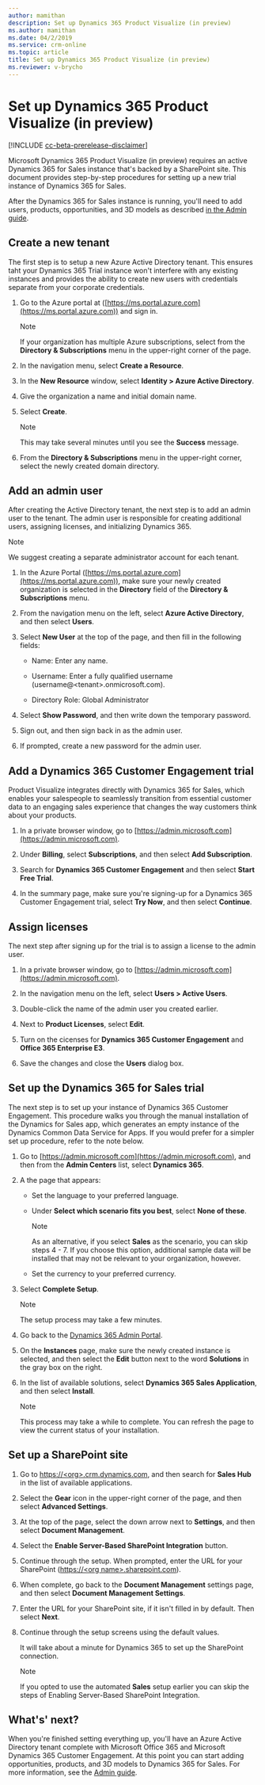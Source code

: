 ```yaml
---
author: mamithan
description: Set up Dynamics 365 Product Visualize (in preview)
ms.author: mamithan
ms.date: 04/2/2019
ms.service: crm-online
ms.topic: article
title: Set up Dynamics 365 Product Visualize (in preview)
ms.reviewer: v-brycho
---
```


# Set up Dynamics 365 Product Visualize (in preview)

[!INCLUDE [cc-beta-prerelease-disclaimer](../includes/cc-beta-prerelease-disclaimer.md)]

Microsoft Dynamics 365 Product Visualize (in preview) requires an active Dynamics 365 for Sales instance that's backed by a SharePoint site. This document provides step-by-step procedures for setting up a new trial instance of Dynamics 365 for Sales. 

After the Dynamics 365 for Sales instance is running, you'll need to add users, products, opportunities, and 3D models as described [in the Admin guide](admin-guide.md).

## Create a new tenant

The first step is to setup a new Azure Active Directory tenant. This ensures taht your Dynamics 365 Trial instance won't interfere with any existing instances and provides the ability to create new users with credentials separate from your corporate credentials.

1. Go to the Azure portal at \([https://ms.portal.azure.com](https://ms.portal.azure.com)) and sign in.

   > [!NOTE]
   > If your organization has multiple Azure subscriptions, select from the __Directory & Subscriptions__ menu in the upper-right corner of the page.
   
3. In the navigation menu, select **Create a Resource**.

4. In the **New Resource** window, select **Identity > Azure Active Directory**.

5. Give the organization a name and initial domain name.

6. Select **Create**. 

   > [!NOTE]
   > This may take several minutes until you see the **Success** message.
   
7. From the **Directory & Subscriptions** menu in the upper-right corner, select the newly created domain directory. 

## Add an admin user

After creating the Active Directory tenant, the next step is to add an admin user to the tenant. The admin user is responsible for creating additional users, assigning licenses, and initializing Dynamics 365. 

> [!NOTE] 
> We suggest creating a separate administrator account for each tenant.

1. In the Azure Portal \([https://ms.portal.azure.com](https://ms.portal.azure.com)), make sure your newly created organization is selected in the **Directory** field of the **Directory & Subscriptions** menu.

2. From the navigation menu on the left, select **Azure Active Directory**, and then select **Users**.

3. Select **New User** at the top of the page, and then fill in the following fields:

    * Name: Enter any name.
    
    * Username: Enter a fully qualified username (username@\<tenant>.onmicrosoft.com).
    
    * Directory Role: Global Administrator
    
4. Select **Show Password**, and then write down the temporary password.

5. Sign out, and then sign back in as the admin user.

6. If prompted, create a new password for the admin user.

## Add a Dynamics 365 Customer Engagement trial

Product Visualize integrates directly with Dynamics 365 for Sales, which enables your salespeople to seamlessly transition from essential customer data to an engaging sales experience that changes the way customers think about your products.

1. In a private browser window, go to [https://admin.microsoft.com](https://admin.microsoft.com).

2. Under **Billing**, select **Subscriptions**, and then select **Add Subscription**.

3. Search for **Dynamics 365 Customer Engagement** and then select **Start Free Trial**.

4. In the summary page, make sure you're signing-up for a Dynamics 365 Customer Engagement trial, select **Try Now**, and then select **Continue**.

## Assign licenses

The next step after signing up for the trial is to assign a license to the admin user. 

1. In a private browser window, go to [https://admin.microsoft.com](https://admin.microsoft.com).

2. In the navigation menu on the left, select **Users > Active Users**.

3. Double-click the name of the admin user you created earlier. 

4. Next to **Product Licenses**, select **Edit**.

5. Turn on the cicenses for **Dynamics 365 Customer Engagement** and **Office 365 Enterprise E3**.

6. Save the changes and close the **Users** dialog box.

## Set up the Dynamics 365 for Sales trial

The next step is to set up your instance of Dynamics 365 Customer Engagement. This procedure walks you through the manual installation of the Dynamics for Sales app, which generates an empty instance of the Dynamics Common Data Service for Apps. If you would prefer for a simpler set up procedure, refer to the note below.

1. Go to [https://admin.microsoft.com](https://admin.microsoft.com), and then from the **Admin Centers** list, select **Dynamics 365**.

2. A the page that appears:

    - Set the language to your preferred language.
    
    - Under **Select which scenario fits you best**, select **None of these**.
    
      > [!NOTE]
      > As an alternative, if you select **Sales** as the scenario, you can skip steps 4 - 7. If you choose this option, additional sample data will be installed that may not be relevant to your organization, however.
    
    - Set the currency to your preferred currency.
    
3. Select **Complete Setup**.

    > [!NOTE]
    > The setup process may take a few minutes.

4. Go back to the [Dynamics 365 Admin Portal](https://admin.microsoft.com).

5. On the **Instances** page, make sure the newly created instance is selected, and then select the **Edit** button next to the word **Solutions** in the gray box on the right.

6. In the list of available solutions, select **Dynamics 365 Sales Application**, and then select **Install**.

    > [!NOTE]
    > This process may take a while to complete. You can refresh the page to view the current status of your installation.


## Set up a SharePoint site

1. Go to [https://\<org>.crm.dynamics.com](), and then search for **Sales Hub** in the list of available applications.
    
2. Select the **Gear** icon in the upper-right corner of the page, and then select **Advanced Settings**.

3. At the top of the page, select the down arrow next to **Settings**, and then select **Document Management**.

4. Select the **Enable Server-Based SharePoint Integration** button. 

5. Continue through the setup. When prompted, enter the URL for your SharePoint ([https://\<org name>.sharepoint.com]()).

6. When complete, go back to the **Document Management** settings page, and then select **Document Management Settings**.

7. Enter the URL for your SharePoint site, if it isn't filled in by default. Then select **Next**.

8. Continue through the setup screens using the default values.

   It will take about a minute for Dynamics 365 to set up the SharePoint connection.

   > [!NOTE]
   > If you opted to use the automated **Sales** setup earlier you can skip the steps of Enabling Server-Based SharePoint Integration.

## What's' next?

When you're finished setting everything up, you'll have an Azure Active Directory tenant complete with Microsoft Office 365 and Microsoft Dynamics 365 Customer Engagement. At this point you can start adding opportunities, products, and 3D models to Dynamics 365 for Sales. For more information, see the [Admin guide](admin-guide.md).

